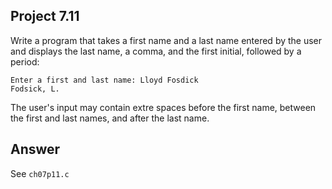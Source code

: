 ## Project 7.11
Write a program that takes a first name and a last name entered by the user and displays the last name, a comma, and the first initial, followed by a period:
```
Enter a first and last name: Lloyd Fosdick
Fodsick, L.
```
The user's input may contain extre spaces before the first name, between the first and last names, and after the last name.

## Answer
See ```ch07p11.c```
